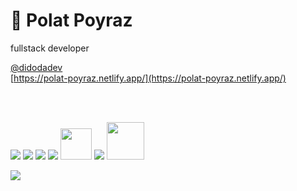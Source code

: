 # 👋 Polat Poyraz

fullstack developer

[@didodadev](https://didoda.com.tr/)  
[https://polat-poyraz.netlify.app/](https://polat-poyraz.netlify.app/)

<br/>
<br/>

<!-- languages -->
![](https://upload.wikimedia.org/wikipedia/commons/thumb/9/99/Unofficial_JavaScript_logo_2.svg/35px-Unofficial_JavaScript_logo_2.svg.png)
![](https://miro.medium.com/max/35/1*TpbxEQy4ckB-g31PwUQPlg.png)
![](https://upload.wikimedia.org/wikipedia/commons/thumb/9/95/Vue.js_Logo_2.svg/40px-Vue.js_Logo_2.svg.png)
![](https://upload.wikimedia.org/wikipedia/commons/thumb/4/47/React.svg/40px-React.svg.png)
<img src="https://avnikasikci.studio/wp-content/uploads/2021/07/React.png" width="50" />
![](https://upload.wikimedia.org/wikipedia/commons/thumb/9/96/Sass_Logo_Color.svg/50px-Sass_Logo_Color.svg.png)
<img src="https://upload.wikimedia.org/wikipedia/commons/d/d9/Node.js_logo.svg" width="60" />

![](https://avatars.githubusercontent.com/u/78694789?s=35&v=4)
